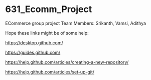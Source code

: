# 631_Ecomm_Project
ECommerce group project
Team Members: Srikanth, Vamsi, Adithya

Hope these links might be of some help:

https://desktop.github.com/

https://guides.github.com/

https://help.github.com/articles/creating-a-new-repository/

https://help.github.com/articles/set-up-git/
